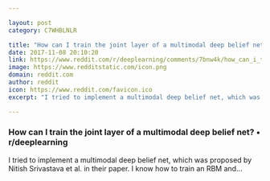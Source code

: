 ```yaml
---

layout: post
category: C7WHBLNLR

title: "How can I train the joint layer of a multimodal deep belief net? • r/deeplearning"
date: 2017-11-08 20:10:20
link: https://www.reddit.com/r/deeplearning/comments/7bnw4k/how_can_i_train_the_joint_layer_of_a_multimodal/
image: https://www.redditstatic.com/icon.png
domain: reddit.com
author: reddit
icon: https://www.reddit.com/favicon.ico
excerpt: "I tried to implement a multimodal deep belief net, which was proposed by Nitish Srivastava et al. in their paper. I know how to train an RBM and..."

---
```


### How can I train the joint layer of a multimodal deep belief net? • r/deeplearning

I tried to implement a multimodal deep belief net, which was proposed by Nitish Srivastava et al. in their paper. I know how to train an RBM and...